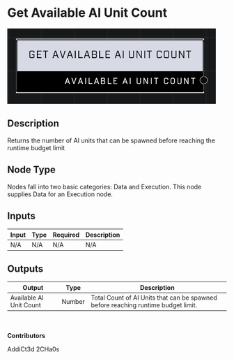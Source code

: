 # Get Available AI Unit Count
![alt text](../../../.gitbook/assets/get-available-ai-unit-count.png)

## Description
Returns the number of AI units that can be spawned before reaching the runtime budget limit

## Node Type
Nodes fall into two basic categories: Data and Execution. This node supplies Data for an Execution node.

## Inputs
| Input            | Type             | Required | Description												    |
|------------------|------------------|----------|--------------------------------------------------------------|
| N/A | N/A | N/A  | N/A |

## Outputs
| Output           | Type             | Description												     |
|------------------|------------------|--------------------------------------------------------------|
| Available AI Unit Count | Number | Total Count of AI Units that can be spawned before reaching runtime budget limit.|

\
\
**Contributors**

AddiCt3d 2CHa0s